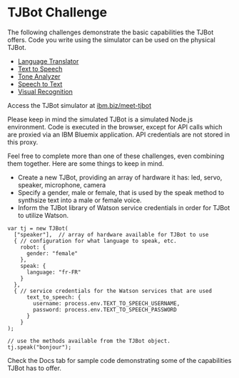 # TJBot Challenge

The following challenges demonstrate the basic capabilities the TJBot offers. Code you write using the simulator can be used on the physical TJBot.

* [Language Translator](language-translator.md)
* [Text to Speech](text-to-speech.md)
* [Tone Analyzer](tone-analyzer.md)
* [Speech to Text](speech-to-text.md)
* [Visual Recognition](visual-recognition.md)

Access the TJBot simulator at [ibm.biz/meet-tjbot](https://ibm.biz/meet-tjbot)

Please keep in mind the simulated TJBot is a simulated Node.js environment. Code is executed in the browser, except for API calls which are proxied via an IBM Bluemix application. API credentials are not stored in this proxy.

Feel free to complete more than one of these challenges, even combining them together. Here are some things to keep in mind.

* Create a new TJBot, providing an array of hardware it has: led, servo, speaker, microphone, camera
* Specify a gender, male or female, that is used by the speak method to synthsize text into a male or female voice.
* Inform the TJBot library of Watson service credentials in order for TJBot to utilize Watson.

```
var tj = new TJBot(
  ["speaker"],  // array of hardware available for TJBot to use
  { // configuration for what language to speak, etc.
    robot: {
      gender: "female"
    },
    speak: {
      language: "fr-FR"
    }
  },
  { // service credentials for the Watson services that are used
	  text_to_speech: {
	    username: process.env.TEXT_TO_SPEECH_USERNAME,
	    password: process.env.TEXT_TO_SPEECH_PASSWORD
	  }
	}
);

// use the methods available from the TJBot object.
tj.speak("bonjour");
```

Check the Docs tab for sample code demonstrating some of the capabilities TJBot has to offer.
